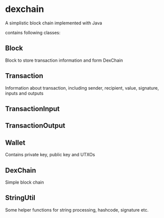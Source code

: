 # dexchain
A simplistic block chain implemented with Java

contains following classes:

## Block
Block to store transaction information and form DexChain

## Transaction
Information about transaction, including sender, recipient, value, signature, inputs and outputs
## TransactionInput
## TransactionOutput

## Wallet
Contains private key, public key and UTXOs

## DexChain
Simple block chain

## StringUtil
Some helper functions for string processing, hashcode, signature etc.
